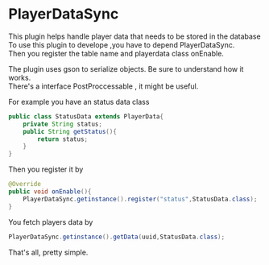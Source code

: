 # PlayerDataSync

This plugin helps handle player data that needs to be stored in the database<br>
To use this plugin to develope ,you have to depend PlayerDataSync.<br>
Then you register the table name and playerdata class onEnable.

The plugin uses gson to serialize objects. Be sure to understand how it works.<br>
There's a interface PostProccessable , it might be useful.

For example you have an status data class<br>

```java
public class StatusData extends PlayerData{
    private String status;
    public String getStatus(){
        return status;
    }
}
```
Then you register it by <br>

```java
@Override
public void onEnable(){
    PlayerDataSync.getinstance().register("status",StatusData.class);
}
```

You fetch players data by <br>
```java
PlayerDataSync.getinstance().getData(uuid,StatusData.class);
```
That's all, pretty simple.
